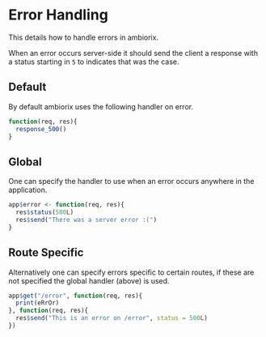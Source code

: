# Error Handling

This details how to handle errors in ambiorix. 

When an error occurs server-side it should send the client a response with a status starting in `5` to indicates that was the case.

## Default

By default ambiorix uses the following handler on error.

```r
function(req, res){
  response_500()
}
```

## Global

One can specify the handler to use when an error occurs anywhere in the application.

```r
app$error <- function(req, res){
  res$status(500L)
  res$send("There was a server error :(")
}
```

## Route Specific

Alternatively one can specify errors specific to certain routes, if these are not specified the global handler (above) is used.

```r
app$get("/error", function(req, res){
  print(eRrOr)
}, function(req, res){
  res$send("This is an error on /error", status = 500L)
})
```
